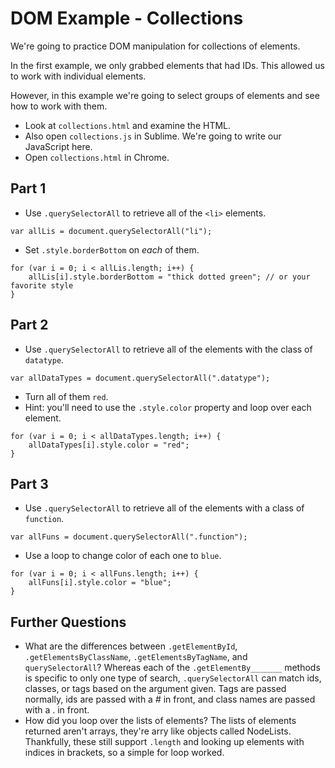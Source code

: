 # DOM Example - Collections

We're going to practice DOM manipulation for collections of elements.

In the first example, we only grabbed elements that had IDs. This
allowed us to work with individual elements.

However, in this example we're going to select groups of elements and
see how to work with them.

- Look at `collections.html` and examine the HTML.
- Also open `collections.js` in Sublime. We're going to write our JavaScript here.
- Open `collections.html` in Chrome.

## Part 1

- Use `.querySelectorAll` to retrieve all of the `<li>` elements.
```
var allLis = document.querySelectorAll("li");
```
- Set `.style.borderBottom` on *each* of them.
```
for (var i = 0; i < allLis.length; i++) {
	allLis[i].style.borderBottom = "thick dotted green"; // or your favorite style 
}
```


## Part 2

- Use `.querySelectorAll` to retrieve all of the elements with
  the class of `datatype`.
```
var allDataTypes = document.querySelectorAll(".datatype");
```
- Turn all of them `red`.
- Hint: you'll need to use the `.style.color` property and loop over each element.
```
for (var i = 0; i < allDataTypes.length; i++) {
	allDataTypes[i].style.color = "red"; 
}
```

## Part 3
- Use `.querySelectorAll` to retrieve all of the elements with a class
  of `function`.
```
var allFuns = document.querySelectorAll(".function");
```
- Use a loop to change color of each one to `blue`.
```
for (var i = 0; i < allFuns.length; i++) {
	allFuns[i].style.color = "blue"; 
}
```

## Further Questions

- What are the differences between `.getElementById`,
  `.getElementsByClassName`, `.getElementsByTagName`, and
  `querySelectorAll`?
  Whereas each of the `.getElementBy_______` methods is specific to only one type of search, `.querySelectorAll` can match ids, classes, or tags based on the argument given.  Tags are passed normally, ids are passed with a # in front, and class names are passed with a . in front. 
- How did you loop over the lists of elements?
The lists of elements returned aren't arrays, they're arry like objects called NodeLists. Thankfully, these still support `.length` and looking up elements with indices in brackets, so a simple for loop worked. 